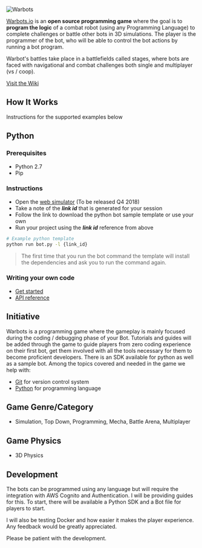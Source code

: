 ![Warbots](https://warbots.io/images/logo.png)

[Warbots.io](https://warbots.io) is an **open source programming game** where the goal is to **program the logic** of a combat robot (using any Programming Language) to complete challenges or battle other bots in 3D simulations. The player is the programmer of the bot, who will be able to control the bot actions by running a bot program.

Warbot's battles take place in a battlefields called stages, where bots are faced with navigational and combat challenges both single and multiplayer (vs / coop).

[Visit the Wiki](https://github.com/gianksp/warbots/wiki)

How It Works
------------

Instructions for the supported examples below

## Python

### Prerequisites

- Python 2.7
- Pip

### Instructions

- Open the [web simulator](https://warbots.io) (To be released Q4 2018)
- Take a note of the ***link id*** that is generated for your session
- Follow the link to download the python bot sample template or use your own
- Run your project using the ***link id*** reference from above

```bash
# Example python template
python run bot.py -l {link_id}
```

> The first time that you run the bot command the template will install the dependencies and ask you to run the command again.

### Writing your own code

- [Get started](https://github.com/gianksp/warbots/wiki/https://github.com/gianksp/warbots/wiki/Getting-Started)
- [API reference](https://github.com/gianksp/warbots/wiki/API)


Initiative
----------

Warbots is a programming game where the gameplay is mainly focused during the coding / debugging phase of your Bot. Tutorials and guides will be added through the game to guide players from zero coding experience on their first bot, get them involved with all the tools necessary for them to become proficient developers. There is an SDK available for python as well as a sample bot. Among the topics covered and needed in the game we help with:

- [Git](https://github.com) for version control system
- [Python](https://www.learnpython.org/) for programming language

Game Genre/Category
-------------------

- Simulation, Top Down, Programming, Mecha, Battle Arena, Multiplayer

Game Physics
------------

- 3D Physics


Development
----------

The bots can be programmed using any language but will require the integration with AWS Cognito and Authentication. I will be providing guides for this. To start, there will be available a Python SDK and a Bot file for players to start.

I will also be testing Docker and how easier it makes the player experience. Any feedback would be greatly appreciated.

Please be patient with the development.
